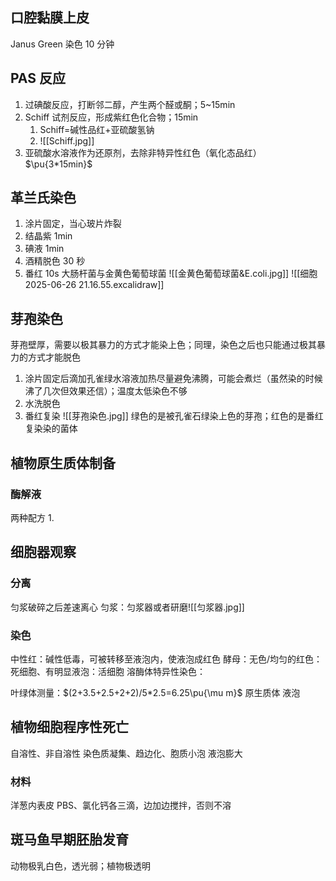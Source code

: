 ## 口腔黏膜上皮
Janus Green 染色 10 分钟
## PAS 反应
1. 过碘酸反应，打断邻二醇，产生两个醛或酮；5~15min
2. Schiff 试剂反应，形成紫红色化合物；15min
	1. Schiff=碱性品红+亚硫酸氢钠
	2. ![[Schiff.jpg]]
3. 亚硫酸水溶液作为还原剂，去除非特异性红色（氧化态品红） $\pu{3*15min}$
## 革兰氏染色
1. 涂片固定，当心玻片炸裂
2. 结晶紫 1min
3. 碘液 1min
4. 酒精脱色 30 秒
5. 番红 10s
大肠杆菌与金黄色葡萄球菌
![[金黄色葡萄球菌&E.coli.jpg]]
![[细胞 2025-06-26 21.16.55.excalidraw]]

## 芽孢染色
芽孢壁厚，需要以极其暴力的方式才能染上色；同理，染色之后也只能通过极其暴力的方式才能脱色

1. 涂片固定后滴加孔雀绿水溶液加热尽量避免沸腾，可能会煮烂（虽然染的时候沸了几次但效果还信）；温度太低染色不够
2. 水洗脱色
3. 番红复染
![[芽孢染色.jpg]]
绿色的是被孔雀石绿染上色的芽孢；红色的是番红复染染的菌体
## 植物原生质体制备
### 酶解液
两种配方
1. 
## 细胞器观察
### 分离
匀浆破碎之后差速离心
匀浆：匀浆器或者研磨![[匀浆器.jpg]]
### 染色
中性红：碱性低毒，可被转移至液泡内，使液泡成红色
酵母：无色/均匀的红色：死细胞、有明显液泡：活细胞
溶酶体特异性染色：

叶绿体测量：$(2+3.5+2.5+2+2)/5*2.5=6.25\pu{\mu m}$
原生质体
液泡
## 植物细胞程序性死亡
自溶性、非自溶性
染色质凝集、趋边化、胞质小泡
液泡膨大
### 材料
洋葱内表皮
PBS、氯化钙各三滴，边加边搅拌，否则不溶
## 斑马鱼早期胚胎发育
动物极乳白色，透光弱；植物极透明


